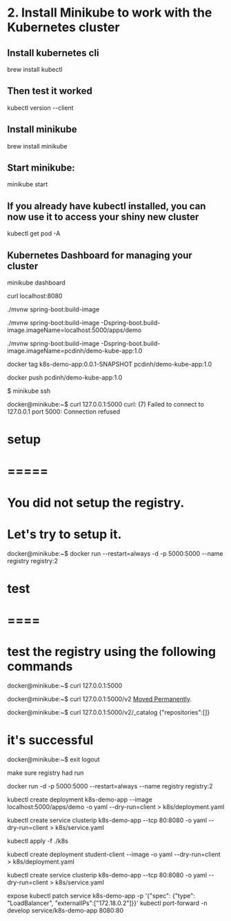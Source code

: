 # 2. Install Minikube to work with the Kubernetes cluster
## Install kubernetes cli
brew install kubectl
## Then test it worked
kubectl version --client
## Install minikube
brew install minikube
## Start minikube:
minikube start
## If you already have kubectl installed, you can now use it to access your shiny new cluster
kubectl get pod -A
## Kubernetes Dashboard for managing your cluster
minikube dashboard

curl localhost:8080


./mvnw spring-boot:build-image

./mvnw spring-boot:build-image -Dspring-boot.build-image.imageName=localhost:5000/apps/demo

./mvnw spring-boot:build-image -Dspring-boot.build-image.imageName=pcdinh/demo-kube-app:1.0

docker tag k8s-demo-app:0.0.1-SNAPSHOT pcdinh/demo-kube-app:1.0

docker push pcdinh/demo-kube-app:1.0



$ minikube ssh

docker@minikube:~$ curl 127.0.0.1:5000
curl: (7) Failed to connect to 127.0.0.1 port 5000: Connection refused

# setup
# =====
# You did not setup the registry.
# Let's try to setup it.
docker@minikube:~$ docker run --restart=always -d -p 5000:5000 --name registry registry:2

# test
# ====
# test the registry using the following commands
docker@minikube:~$ curl 127.0.0.1:5000

docker@minikube:~$ curl 127.0.0.1:5000/v2
<a href="/v2/">Moved Permanently</a>.

docker@minikube:~$ curl 127.0.0.1:5000/v2/_catalog
{"repositories":[]}
# it's successful

docker@minikube:~$ exit
logout

make sure registry had run

docker run -d -p 5000:5000 --restart=always --name registry registry:2


kubectl create deployment k8s-demo-app --image localhost:5000/apps/demo -o yaml --dry-run=client > k8s/deployment.yaml

kubectl create service clusterip k8s-demo-app --tcp 80:8080 -o yaml --dry-run=client > k8s/service.yaml

kubectl apply -f ./k8s

kubectl create deployment student-client --image  -o yaml --dry-run=client > k8s/deployment.yaml

kubectl create service clusterip k8s-demo-app --tcp 80:8080 -o yaml --dry-run=client > k8s/service.yaml



expose
kubectl patch service k8s-demo-app -p '{"spec": {"type": "LoadBalancer", "externalIPs":["172.18.0.2"]}}'
kubectl port-forward -n develop service/k8s-demo-app 8080:80